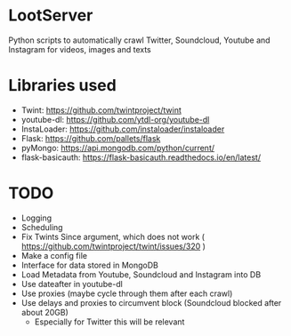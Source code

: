 # LootServer
Python scripts to automatically crawl Twitter, Soundcloud, Youtube and Instagram for videos, images and texts

# Libraries used
* Twint: https://github.com/twintproject/twint
* youtube-dl: https://github.com/ytdl-org/youtube-dl
* InstaLoader: https://github.com/instaloader/instaloader
* Flask: https://github.com/pallets/flask
* pyMongo: https://api.mongodb.com/python/current/
* flask-basicauth: https://flask-basicauth.readthedocs.io/en/latest/

# TODO
* Logging
* Scheduling
* Fix Twints Since argument, which does not work ( https://github.com/twintproject/twint/issues/320 )
* Make a config file
* Interface for data stored in MongoDB
* Load Metadata from Youtube, Soundcloud and Instagram into DB
* Use dateafter in youtube-dl
* Use proxies (maybe cycle through them after each crawl)
* Use delays and proxies to circumvent block (Soundcloud blocked after about 20GB)
  * Especially for Twitter this will be relevant
